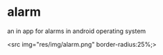 # alarm
an in app for alarms in android operating system 

<src img="res/img/alarm.png" border-radius:25%;>
